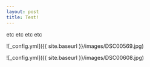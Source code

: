 ```yaml
---
layout: post
title: Test!
---
```


etc etc etc etc

![_config.yml]({{ site.baseurl }}/images/DSC00569.jpg)

![_config.yml]({{ site.baseurl }}/images/DSC00608.jpg)

